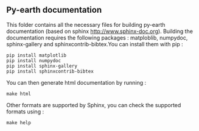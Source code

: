 Py-earth documentation
----------------------

This folder contains all the necessary files for building py-earth
documentation (based on sphinx <http://www.sphinx-doc.org>).
Building the documentation requires the following packages : matploblib, numpydoc, sphinx-gallery and sphinxcontrib-bibtex.You can install them with pip :

```
pip install matplotlib
pip install numpydoc
pip install sphinx-gallery
pip install sphinxcontrib-bibtex
```

You can then generate html documentation by running :

```
make html
```

Other formats are supported by Sphinx, you can check the supported formats using :


```
make help
```
